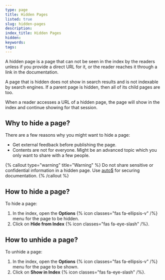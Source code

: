 ```yaml
---
type: page
title: Hidden Pages
listed: true
slug: hidden-pages
description: 
index_title: Hidden Pages
hidden: 
keywords: 
tags: 
---
```



A hidden page is a page that can not be seen in the index by the readers unless if you provide a direct URL for it, or the reader reaches it through a link in the documentation.

A page that is hidden does not show in search results and is not indexable by search engines. If a parent page is hidden, then all of its child pages are too.

When a reader accesses a URL of a hidden page, the page will show in the index and continue showing for that session.

## Why to hide a page?

There are a few reasons why you might want to hide a page:

- Get external feedback before publishing the page.
- Contents are not for everyone. Might be an advanced topic which you only want to share with a few people.


{% callout type="warning" title="Warning" %}
Do not share sensitive or confidential information in a hidden page. Use [auto$](/support-center/custom-login) for securing documentation.
{% /callout %}


## How to hide a page?

To hide a page:

1. In the index, open the **Options** {% icon classes="fas fa-ellipsis-v" /%} menu for the page to be hidden.
2. Click on **Hide from Index** {% icon classes="fas fa-eye-slash" /%}.

## How to unhide a page?

To unhide a page:

1. In the index, open the **Options** {% icon classes="fas fa-ellipsis-v" /%} menu for the page to be shown.
2. Click on **Show in Index** {% icon classes="fas fa-eye-slash" /%}.

